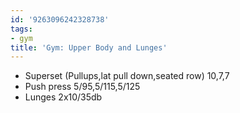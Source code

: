 ```yaml
---
id: '9263096242328738'
tags:
- gym
title: 'Gym: Upper Body and Lunges'
---
```


- Superset (Pullups,lat pull down,seated row) 10,7,7
- Push press 5/95,5/115,5/125
- Lunges 2x10/35db
